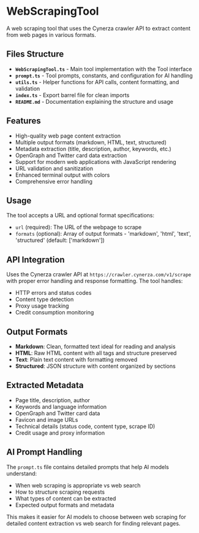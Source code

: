 # WebScrapingTool

A web scraping tool that uses the Cynerza crawler API to extract content from web pages in various formats.

## Files Structure

- **`WebScrapingTool.ts`** - Main tool implementation with the Tool interface
- **`prompt.ts`** - Tool prompts, constants, and configuration for AI handling
- **`utils.ts`** - Helper functions for API calls, content formatting, and validation
- **`index.ts`** - Export barrel file for clean imports
- **`README.md`** - Documentation explaining the structure and usage

## Features

- High-quality web page content extraction
- Multiple output formats (markdown, HTML, text, structured)
- Metadata extraction (title, description, author, keywords, etc.)
- OpenGraph and Twitter card data extraction
- Support for modern web applications with JavaScript rendering
- URL validation and sanitization
- Enhanced terminal output with colors
- Comprehensive error handling

## Usage

The tool accepts a URL and optional format specifications:
- `url` (required): The URL of the webpage to scrape
- `formats` (optional): Array of output formats - 'markdown', 'html', 'text', 'structured' (default: ['markdown'])

## API Integration

Uses the Cynerza crawler API at `https://crawler.cynerza.com/v1/scrape` with proper error handling and response formatting. The tool handles:
- HTTP errors and status codes
- Content type detection
- Proxy usage tracking
- Credit consumption monitoring

## Output Formats

- **Markdown**: Clean, formatted text ideal for reading and analysis
- **HTML**: Raw HTML content with all tags and structure preserved  
- **Text**: Plain text content with formatting removed
- **Structured**: JSON structure with content organized by sections

## Extracted Metadata

- Page title, description, author
- Keywords and language information
- OpenGraph and Twitter card data
- Favicon and image URLs
- Technical details (status code, content type, scrape ID)
- Credit usage and proxy information

## AI Prompt Handling

The `prompt.ts` file contains detailed prompts that help AI models understand:
- When web scraping is appropriate vs web search
- How to structure scraping requests
- What types of content can be extracted
- Expected output formats and metadata

This makes it easier for AI models to choose between web scraping for detailed content extraction vs web search for finding relevant pages.
